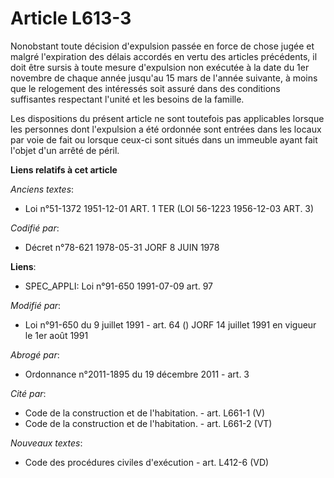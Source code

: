 # Article L613-3

Nonobstant toute décision d'expulsion passée en force de chose jugée et malgré l'expiration des délais accordés en vertu des
articles précédents, il doit être sursis à toute mesure d'expulsion non exécutée à la date du 1er novembre de chaque année
jusqu'au 15 mars de l'année suivante, à moins que le relogement des intéressés soit assuré dans des conditions suffisantes
respectant l'unité et les besoins de la famille.

Les dispositions du présent article ne sont toutefois pas applicables lorsque les personnes dont l'expulsion a été ordonnée
sont entrées dans les locaux par voie de fait ou lorsque ceux-ci sont situés dans un immeuble ayant fait l'objet d'un arrêté
de péril.

**Liens relatifs à cet article**

_Anciens textes_:

  - Loi n°51-1372 1951-12-01 ART. 1 TER (LOI 56-1223 1956-12-03 ART. 3)

_Codifié par_:

  - Décret n°78-621 1978-05-31 JORF 8 JUIN 1978

**Liens**:

  - SPEC_APPLI: Loi n°91-650 1991-07-09 art. 97

_Modifié par_:

  - Loi n°91-650 du 9 juillet 1991 - art. 64 () JORF 14 juillet 1991 en vigueur le 1er août 1991

_Abrogé par_:

  - Ordonnance n°2011-1895 du 19 décembre 2011 - art. 3

_Cité par_:

  - Code de la construction et de l'habitation. - art. L661-1 (V)
  - Code de la construction et de l'habitation. - art. L661-2 (VT)

_Nouveaux textes_:

  - Code des procédures civiles d'exécution - art. L412-6 (VD)
